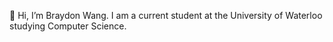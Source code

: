 👋 Hi, I’m Braydon Wang. I am a current student at the University of Waterloo studying Computer Science.

